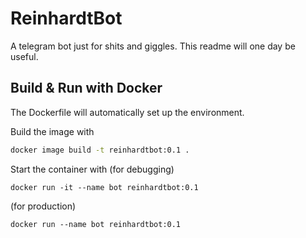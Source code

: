 # ReinhardtBot

A telegram bot just for shits and giggles. This readme will one day be useful.

## Build & Run with Docker

The Dockerfile will automatically set up the environment. 

Build the image with 

```bash
docker image build -t reinhardtbot:0.1 .
```

Start the container with (for debugging)

```
docker run -it --name bot reinhardtbot:0.1
```

(for production)

```
docker run --name bot reinhardtbot:0.1
```

